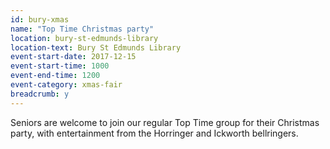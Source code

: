 ```yaml
---
id: bury-xmas
name: "Top Time Christmas party"
location: bury-st-edmunds-library
location-text: Bury St Edmunds Library
event-start-date: 2017-12-15
event-start-time: 1000
event-end-time: 1200
event-category: xmas-fair
breadcrumb: y
---
```


Seniors are welcome to join our regular Top Time group for their Christmas party, with entertainment from the Horringer and Ickworth bellringers.
